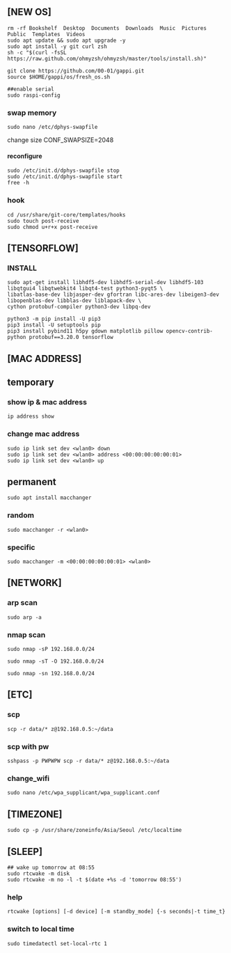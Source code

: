 ## [NEW OS]
    rm -rf Bookshelf  Desktop  Documents  Downloads  Music  Pictures  Public  Templates  Videos
    sudo apt update && sudo apt upgrade -y
    sudo apt install -y git curl zsh
    sh -c "$(curl -fsSL https://raw.github.com/ohmyzsh/ohmyzsh/master/tools/install.sh)"
    
    git clone https://github.com/00-01/gappi.git
    source $HOME/gappi/os/fresh_os.sh

    ##enable serial
    sudo raspi-config

### swap memory
    sudo nano /etc/dphys-swapfile
change size
CONF_SWAPSIZE=2048

#### reconfigure
    sudo /etc/init.d/dphys-swapfile stop
    sudo /etc/init.d/dphys-swapfile start
    free -h

### hook
    cd /usr/share/git-core/templates/hooks
    sudo touch post-receive
    sudo chmod u+r+x post-receive


## [TENSORFLOW]
### INSTALL
    sudo apt-get install libhdf5-dev libhdf5-serial-dev libhdf5-103 libqtgui4 libqtwebkit4 libqt4-test python3-pyqt5 \
    libatlas-base-dev libjasper-dev gfortran libc-ares-dev libeigen3-dev libopenblas-dev libblas-dev liblapack-dev \
    cython protobuf-compiler python3-dev libpq-dev

    python3 -m pip install -U pip3
    pip3 install -U setuptools pip
    pip3 install pybind11 h5py gdown matplotlib pillow opencv-contrib-python protobuf==3.20.0 tensorflow


## [MAC ADDRESS]

## temporary
### show ip & mac address
    ip address show
### change mac address
    sudo ip link set dev <wlan0> down
    sudo ip link set dev <wlan0> address <00:00:00:00:00:01>
    sudo ip link set dev <wlan0> up

## permanent
    sudo apt install macchanger
    
### random
    sudo macchanger -r <wlan0>
### specific
    sudo macchanger -m <00:00:00:00:00:01> <wlan0>

## [NETWORK]

### arp scan
    sudo arp -a

### nmap scan
    sudo nmap -sP 192.168.0.0/24
    
    sudo nmap -sT -O 192.168.0.0/24
    
    sudo nmap -sn 192.168.0.0/24


## [ETC]

### scp
    scp -r data/* z@192.168.0.5:~/data

### scp with pw
    sshpass -p PWPWPW scp -r data/* z@192.168.0.5:~/data

### change_wifi
    sudo nano /etc/wpa_supplicant/wpa_supplicant.conf

## [TIMEZONE]
    sudo cp -p /usr/share/zoneinfo/Asia/Seoul /etc/localtime

## [SLEEP]
    ## wake up tomorrow at 08:55
    sudo rtcwake -m disk
    sudo rtcwake -m no -l -t $(date +%s -d 'tomorrow 08:55')

### help
    rtcwake [options] [-d device] [-m standby_mode] {-s seconds|-t time_t}

### switch to local time
    sudo timedatectl set-local-rtc 1
